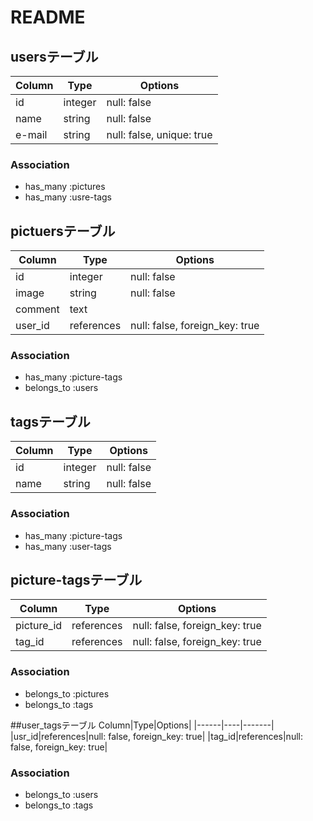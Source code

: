 # README

## usersテーブル

|Column|Type|Options|
|------|----|-------|
|id|integer|null: false
|name|string|null: false
|e-mail|string|null: false, unique: true

### Association
- has_many :pictures
- has_many :usre-tags


## pictuersテーブル

|Column|Type|Options|
|------|----|-------|
|id|integer|null: false
|image|string|null: false
|comment|text|
|user_id|references|null: false, foreign_key: true|

### Association
- has_many :picture-tags
- belongs_to :users


## tagsテーブル

|Column|Type|Options|
|------|----|-------|
|id|integer|null: false
|name|string|null: false

### Association
- has_many :picture-tags
- has_many :user-tags


## picture-tagsテーブル

|Column|Type|Options|
|------|----|-------|
|picture_id|references|null: false, foreign_key: true|
|tag_id|references|null: false, foreign_key: true|

### Association
- belongs_to :pictures
- belongs_to :tags

##user_tagsテーブル
Column|Type|Options|
|------|----|-------|
|usr_id|references|null: false, foreign_key: true|
|tag_id|references|null: false, foreign_key: true|

### Association
- belongs_to :users
- belongs_to :tags
